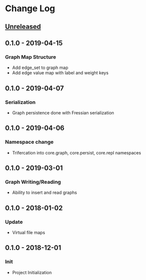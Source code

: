 # Change Log

## [Unreleased]

## 0.1.0 - 2019-04-15
### Graph Map Structure
- Add edge_set to graph map
- Add edge value map with label and weight keys
## 0.1.0 - 2019-04-07
### Serialization
- Graph persistence done with Fressian serialization
## 0.1.0 - 2019-04-06
### Namespace change
- Trifercation into core.graph, core.persist, core.repl namespaces
## 0.1.0 - 2019-03-01
### Graph Writing/Reading
- Ability to insert and read graphs
## 0.1.0 - 2018-01-02
### Update
- Virtual file maps
## 0.1.0 - 2018-12-01
### Init
- Project Initialization

[Unreleased]: https://github.com/danjrauch/mesh/compare/0.1.0...HEAD
[0.1.0]: https://github.com/danjrauch/mesh/compare/0.1.0...0.1.1